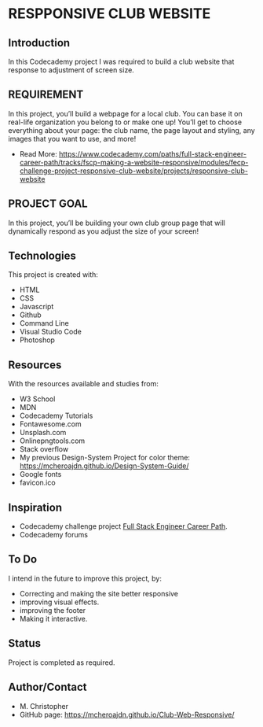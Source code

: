 # RESPPONSIVE CLUB WEBSITE
## Introduction
In this Codecademy project I was required to build a club website that response to adjustment of screen size.

## REQUIREMENT
In this project, you’ll build a webpage for a local club. You can base it on real-life organization you belong to or make one up! You’ll get to choose everything about your page: the club name, the page layout and styling, any images that you want to use, and more! 

* Read More: https://www.codecademy.com/paths/full-stack-engineer-career-path/tracks/fscp-making-a-website-responsive/modules/fecp-challenge-project-responsive-club-website/projects/responsive-club-website

## PROJECT GOAL
In this project, you’ll be building your own club group page that will dynamically respond as you adjust the size of your screen!​

## Technologies
This project is created with:
* HTML
* CSS
* Javascript
* Github
* Command Line
* Visual Studio Code
* Photoshop


## Resources
With the resources available and studies from:
* W3 School
* MDN
* Codecademy Tutorials
* Fontawesome.com
* Unsplash.com
* Onlinepngtools.com
* Stack overflow
* My previous Design-System Project for color theme: https://mcheroajdn.github.io/Design-System-Guide/ 
* Google fonts
* favicon.ico


## Inspiration
* Codecademy challenge project [Full Stack Engineer Career Path](https://www.codecademy.com/learn/paths/full-stack-engineer-career-path/).
* Codecademy forums

## To Do
I intend in the future to improve this project, by:
* Correcting and making the site better responsive
* improving visual effects.
* improving the footer
* Making it interactive.


## Status
Project is completed as required.

## Author/Contact
* M. Christopher
* GitHub page:  https://mcheroajdn.github.io/Club-Web-Responsive/